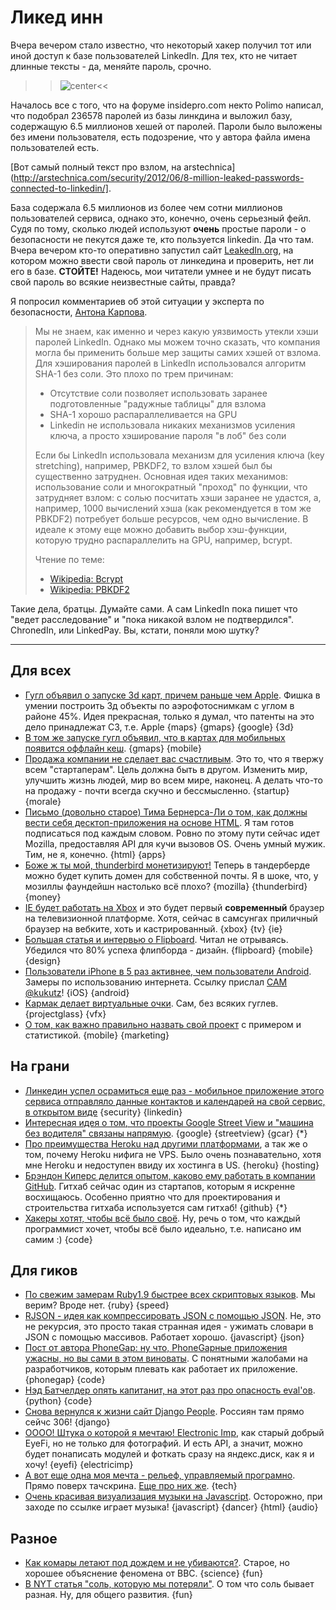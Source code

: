 # Ликед инн

Вчера вечером стало известно, что некоторый хакер получил тот или иной доступ к базе пользователей LinkedIn. Для тех, кто не читает длинные тексты - да, меняйте пароль, срочно.

>>![center](http://chyo.ru/360705491556.png)<<

Началось все с того, что на форуме insidepro.com некто Polimo написал, что подобрал 236578 паролей из базы линкдина и выложил базу, содержащую 6.5 миллионов хешей от паролей. Пароли было выложены без имени пользователя, есть подозрение, что у автора файла имена пользователей есть.

[Вот самый полный текст про взлом, на arstechnica](http://arstechnica.com/security/2012/06/8-million-leaked-passwords-connected-to-linkedin/].

База содержала 6.5 миллионов из более чем сотни миллионов пользователей сервиса, однако это, конечно, очень серьезный фейл. Судя по тому, сколько людей используют **очень** простые пароли - о безопасности не пекутся даже те, кто пользуется linkedin. Да что там. Вчера вечером кто-то оперативно запустил сайт [LeakedIn.org](http://leakedin.org), на котором можно ввести свой пароль от линкедина и проверить, нет ли его в базе. **СТОЙТЕ!** Надеюсь, мои читатели умнее и не будут писать свой пароль во всякие неизвестные сайты, правда?

Я попросил комментариев об этой ситуации у эксперта по безопасности, [Антона Карпова](http://twitter.com/toxo4ka).

> Мы не знаем, как именно и через какую уязвимость утекли хэши паролей LinkedIn. Однако мы можем точно сказать, что компания могла бы применить больше мер защиты самих хэшей от взлома. Для хэширования паролей в LinkedIn использовался алгоритм SHA-1 без соли. Это плохо по трем причинам:
>
> * Отсутствие соли позволяет использовать заранее подготовленные "радужные таблицы" для взлома
> * SHA-1 хорошо распараллеливается на GPU
> * Linkedin не использовала никаких механизмов усиления ключа, а просто хэширование пароля "в лоб" без соли
> 
> Если бы LinkedIn использовала механизм для усиления ключа (key stretching), например, PBKDF2, то взлом хэшей был бы существенно затруднен. Основная идея таких механимов: использование соли и многократный "проход" по функции, что затрудняет взлом: с солью посчитать хэши заранее не удастся, а, например, 1000 вычислений хэша (как рекомендуется в том же PBKDF2) потребует больше ресурсов, чем одно вычисление. В идеале к этому еще можно добавить выбор хэш-функции, которую трудно распараллелить на GPU, например, bcrypt.
> 
> Чтение по теме:
> 
> * [Wikipedia: Bcrypt](http://en.wikipedia.org/wiki/Bcrypt)
> * [Wikipedia: PBKDF2](http://en.wikipedia.org/wiki/PBKDF2)

Такие дела, братцы. Думайте сами. А сам LinkedIn пока пишет что "ведет расследование" и "пока никакой взлом не подтвердился". ChronedIn, или LinkedPay. Вы, кстати, поняли мою шутку?

-----

## Для всех
* [Гугл объявил о запуске 3d карт, причем раньше чем Apple](http://www.engadget.com/2012/06/06/google-maps-earth-take-on-full-3d-maps/). Фишка в умении построить 3д объекты по аэрофотоснимкам с углом в районе 45%. Идея прекрасная, только я думал, что патенты на это дело принадлежат C3, т.е. Apple {maps} {gmaps} {google} {3d}
* [В том же запуске гугл объявил, что в картах для мобильных появится оффлайн кеш](http://techcrunch.com/2012/06/06/google-maps-for-mobile-gets-offline-maps/).  {gmaps} {mobile}
* [Продажа компании не сделает вас счастливым](http://ryancarson.com/post/24480936689/selling-your-company-doesnt-make-you-happy). Это то, что я твержу всем "стартаперам". Цель должна быть в другом. Изменить мир, улучшить жизнь людей, мир во всем мире, наконец. А делать что-то на продажу - почти всегда скучно и бессмысленно. {startup} {morale}
* [Письмо (довольно старое) Тима Бернерса-Ли о том, как должны вести себя десктоп-приложения на основе HTML](http://lists.w3.org/Archives/Public/public-webapps/2012JanMar/0464.html#start464). Я там готов подписаться под каждым словом. Ровно по этому пути сейчас идет Mozilla, предоставляя API для кучи вызовов OS. Очень умный мужик. Тим, не я, конечно. {html} {apps}
* [Боже ж ты мой, thunderbird монетизируют!](http://arstechnica.com/information-technology/2012/06/personalized-e-mail-feature-in-thunderbird-13-lets-users-register-a-domain-name/) Теперь в тандерберде можно будет купить домен для собственной почты. Я в шоке, что, у мозиллы фаундейшн настолько всё плохо? {mozilla} {thunderbird} {money}
* [IE будет работать на Xbox](http://mashable.com/2012/06/04/internet-explorer-xbox/) и это будет первый **современный** браузер на телевизионной платформе. Хотя, сейчас в самсунгах приличный браузер на вебките, хоть и кастрированный. {xbox} {tv} {ie}
* [Большая статья и интервью о Flipboard](http://mashable.com/2012/06/05/flipboard-design/). Читал не отрываясь. Убедился что 80% успеха флипборда - дизайн. {flipboard} {mobile} {design}
* [Пользователи iPhone в 5 раз активнее, чем пользователи Android](http://www.businessinsider.com/apple-android-mobile-web-usage-2012-6). Замеры по использованию интернета. Ссылку прислал [САМ @kukutz](http://twitter.com/kukutz)! {iOS} {android}
* [Кармак делает виртуальные очки](http://www.pcgamer.com/2012/06/06/john-carmack-is-making-a-virtual-reality-headset-500-kits-available-soon-video-interview-inside/). Сам, без всяких гуглев. {projectglass} {vfx}
* [О том, как важно правильно назвать свой проект](http://blog.tapstream.com/post/24542193450/on-naming-apps) с примером и статистикой. {mobile} {marketing}

## На грани
* [Линкедин успел осрамиться еще раз - мобильное приложение этого сервиса отправляло данные контактов и календарей на свой сервис, в открытом виде](http://www.businessinsider.com/linkedin-calendar-privacy-2012-6) {security} {linkedin}
* [Интересная идея о том, что проекты Google Street View и "машина без водителя" связаны напрямую](http://www.holovaty.com/writing/streetview/). {google} {streetview} {gcar} {*}
* [Про преимущества Heroku над другими платформами](http://rdegges.com/heroku-isnt-for-idiots), а так же о том, почему Heroku нифига не VPS. Было очень познавательно, хотя мне Heroku и недоступен ввиду их хостинга в US. {heroku} {hosting}
* [Брэндон Киперс делится опытом, каково ему работать в компании GitHub](http://opensoul.org/blog/archives/2012/06/05/whats-it-like-to-work-at-github/). Гитхаб сейчас один из стартапов, которым я искренне восхищаюсь. Особенно приятно что для проектирования и строительства гитхаба используется сам гитхаб! {github} {*}
* [Хакеры хотят, чтобы всё было своё](http://decomplecting.org/blog/2012/06/06/hackers-need-our-own-everything/). Ну, речь о том, что каждый программист хочет, чтобы всё было идеально, т.е. написано им самим :) {code}


## Для гиков
* [По свежим замерам Ruby1.9 быстрее всех скриптовых языков](http://www.unlimitednovelty.com/2012/06/ruby-is-faster-than-python-php-and-perl.html). Мы верим? Вроде нет. {ruby} {speed}
* [RJSON - идея как компрессировать JSON с помощью JSON](http://www.cliws.com/e/06pogA9VwXylo_GknPEeFA/). Не, это не рекурсия, это просто такая странная идея - ужимать словари в JSON с помощью массивов. Работает хорошо. {javascript} {json}
* [Пост от автора PhoneGap: ну что, PhoneGapные приложения ужасны, но вы сами в этом виноваты](http://sintaxi.com/you-half-assed-it). С понятными жалобами на разработчиков, которым плевать как работает их приложение. {phonegap} {code}
* [Нэд Батчелдер опять капитанит, на этот раз про опасность eval'ов](http://nedbatchelder.com/blog/201206/eval_really_is_dangerous.html). {python} {code}
* [Снова вернулся к жизни сайт Django People](https://people.djangoproject.com/). Россиян там прямо сейчс 306! {django}
* [ОООО! Штука о которой я мечтаю! Electronic Imp](http://www.electricimp.com/), как старый добрый EyeFi, но не только для фотографий. И есть API, а значит, можно будет понаписать модулей и фоткать сразу на яндекс.диск, как я и хочу! {eyefi} {electricimp}
* [А вот еще одна моя мечта - рельеф, управляемый програмно](http://www.tactustechnology.com/). Прямо поверх тачскрина. [Еще про них же](http://www.tgdaily.com/mobility-features/63829-mobile-tactile-tech-gets-physical). {tech}
* [Очень красивая визуализация музыки на Javascript](http://jsantell.github.com/dancer.js/). Осторожно, при заходе по ссылке играет музыка! {javascript} {dancer} {html} {audio}


## Разное
* [Как комары летают под дождем и не убиваются?](http://www.bbc.co.uk/nature/18294324). Старое, но хорошее объяснение феномена от BBC. {science} {fun}
* [В NYT статья "соль, которую мы потеряли"](http://www.nytimes.com/2012/06/03/opinion/sunday/we-only-think-we-know-the-truth-about-salt.html?_r=1). О том что соль бывает разная. Ну, для общего развития. {fun}


